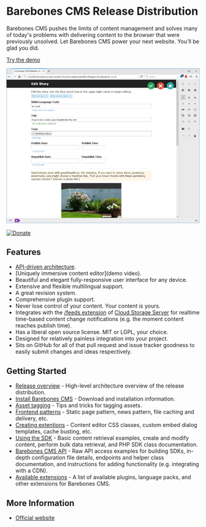 Barebones CMS Release Distribution
==================================

Barebones CMS pushes the limits of content management and solves many of today's problems with delivering content to the browser that were previously unsolved.  Let Barebones CMS power your next website.  You'll be glad you did.

[Try the demo](http://barebonescms.com/demo/)

![Screenshot of the Barebones CMS administrative interface](docs/images/admin_interface_screenshot.png?raw=true "Barebones CMS administrative interface")

[![Donate](https://cubiclesoft.com/res/donate-shield.png)](https://cubiclesoft.com/donate/)

Features
--------

* [API-driven architecture](docs/api.md).
* [Uniquely immersive content editor](demo video).
* Beautiful and elegant fully-responsive user interface for any device.
* Extensive and flexible multilingual support.
* A great revision system.
* Comprehensive plugin support.
* Never lose control of your content.  Your content is yours.
* Integrates with the [/feeds extension](https://github.com/cubiclesoft/cloud-storage-server-ext-feeds) of [Cloud Storage Server](https://github.com/cubiclesoft/cloud-storage-server) for realtime time-based content change notifications (e.g. the moment content reaches publish time).
* Has a liberal open source license.  MIT or LGPL, your choice.
* Designed for relatively painless integration into your project.
* Sits on GitHub for all of that pull request and issue tracker goodness to easily submit changes and ideas respectively.

Getting Started
---------------

* [Release overview](docs/overview.md) - High-level architecture overview of the release distribution.
* [Install Barebones CMS](docs/install.md) - Download and installation information.
* [Asset tagging](docs/asset-tagging.md) - Tips and tricks for tagging assets.
* [Frontend patterns](docs/frontend-patterns.md) - Static page pattern, news pattern, file caching and delivery, etc.
* [Creating extentions](docs/creating-extensions.md) - Content editor CSS classes, custom embed dialog templates, cache busting, etc.
* [Using the SDK](docs/sdk.md) - Basic content retrieval examples, create and modify content, perform bulk data retrieval, and PHP SDK class documentation.
* [Barebones CMS API](docs/api.md) - Raw API access examples for building SDKs, in-depth configuration file details, endpoints and helper class documentation, and instructions for adding functionality (e.g. integrating with a CDN).
* [Available extensions](https://github.com/cubiclesoft/barebones-cms-extensions) - A list of available plugins, language packs, and other extensions for Barebones CMS.

More Information
----------------

* [Official website](http://barebonescms.com/)
